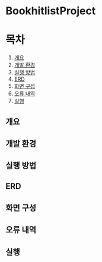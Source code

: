 # BookhitlistProject

# 목차
1. [개요](##개요)<br>
2. [개발 환경](##개발-환경) <br>
3. [실행 방법](##실행-방법) <br>
4. [ERD](##erd) <br>
5. [화면 구성](##화면-구성) <br>
6. [오류 내역](##오류-내역) <br>
7. [실행](##실행)

## 개요
## 개발 환경
## 실행 방법
## ERD
## 화면 구성
## 오류 내역
## 실행
